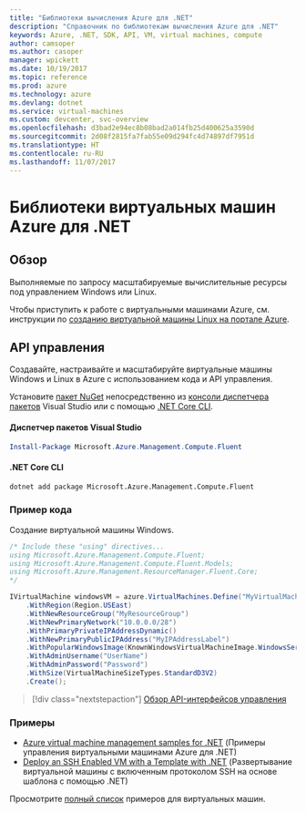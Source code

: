 ```yaml
---
title: "Библиотеки вычисления Azure для .NET"
description: "Справочник по библиотекам вычисления Azure для .NET"
keywords: Azure, .NET, SDK, API, VM, virtual machines, compute
author: camsoper
ms.author: casoper
manager: wpickett
ms.date: 10/19/2017
ms.topic: reference
ms.prod: azure
ms.technology: azure
ms.devlang: dotnet
ms.service: virtual-machines
ms.custom: devcenter, svc-overview
ms.openlocfilehash: d3bad2e94ec8b08bad2a014fb25d400625a3590d
ms.sourcegitcommit: 2d08f2815fa7fab55e09d294fc4d74897df7951d
ms.translationtype: HT
ms.contentlocale: ru-RU
ms.lasthandoff: 11/07/2017
---
```

# <a name="azure-virtual-machine-libraries-for-net"></a>Библиотеки виртуальных машин Azure для .NET

## <a name="overview"></a>Обзор

Выполняемые по запросу масштабируемые вычислительные ресурсы под управлением Windows или Linux.

Чтобы приступить к работе с виртуальными машинами Azure, см. инструкции по [созданию виртуальной машины Linux на портале Azure](https://review.docs.microsoft.com/en-us/azure/virtual-machines/linux/quick-create-portal).

## <a name="management-apis"></a>API управления

Создавайте, настраивайте и масштабируйте виртуальные машины Windows и Linux в Azure с использованием кода и API управления.

Установите [пакет NuGet](https://www.nuget.org/packages/Microsoft.Azure.Management.Compute.Fluent) непосредственно из [консоли диспетчера пакетов][PackageManager] Visual Studio или с помощью [.NET Core CLI][DotNetCLI].

#### <a name="visual-studio-package-manager"></a>Диспетчер пакетов Visual Studio

```powershell
Install-Package Microsoft.Azure.Management.Compute.Fluent
```

#### <a name="net-core-cli"></a>.NET Core CLI

```bash
dotnet add package Microsoft.Azure.Management.Compute.Fluent
```

### <a name="code-example"></a>Пример кода

Создание виртуальной машины Windows.

```csharp
/* Include these "using" directives...
using Microsoft.Azure.Management.Compute.Fluent;
using Microsoft.Azure.Management.Compute.Fluent.Models;
using Microsoft.Azure.Management.ResourceManager.Fluent.Core;
*/

IVirtualMachine windowsVM = azure.VirtualMachines.Define("MyVirtualMachine")
    .WithRegion(Region.USEast)
    .WithNewResourceGroup("MyResourceGroup")
    .WithNewPrimaryNetwork("10.0.0.0/28")
    .WithPrimaryPrivateIPAddressDynamic()
    .WithNewPrimaryPublicIPAddress("MyIPAddressLabel")
    .WithPopularWindowsImage(KnownWindowsVirtualMachineImage.WindowsServer2012R2Datacenter)
    .WithAdminUsername("UserName")
    .WithAdminPassword("Password")
    .WithSize(VirtualMachineSizeTypes.StandardD3V2)
    .Create();
```

> [!div class="nextstepaction"]
> [Обзор API-интерфейсов управления](https://docs.microsoft.com/en-us/dotnet/api/overview/azure/virtualmachines/management?view=azure-dotnet)

### <a name="samples"></a>Примеры

* [Azure virtual machine management samples for .NET](/dotnet/azure/dotnet-sdk-azure-virtual-machine-samples) (Примеры управления виртуальными машинами Azure для .NET)
* [Deploy an SSH Enabled VM with a Template with .NET](https://azure.microsoft.com/en-us/resources/samples/resource-manager-dotnet-template-deployment/) (Развертывание виртуальной машины с включенным протоколом SSH на основе шаблона с помощью .NET)

Просмотрите [полный список](https://azure.microsoft.com/en-us/resources/samples/?platform=dotnet&term=VM) примеров для виртуальных машин.

[PackageManager]: https://docs.microsoft.com/nuget/tools/package-manager-console
[DotNetCLI]: https://docs.microsoft.com/dotnet/core/tools/dotnet-add-package
